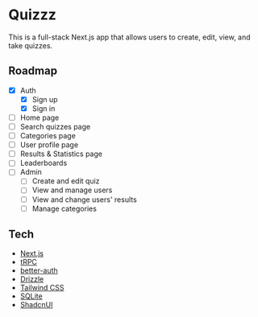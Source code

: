 # Quizzz

This is a full-stack Next.js app that allows users to create, edit, view, and take quizzes.

## Roadmap

- [x] Auth
  - [x] Sign up
  - [x] Sign in
- [ ] Home page
- [ ] Search quizzes page
- [ ] Categories page
- [ ] User profile page
- [ ] Results & Statistics page
- [ ] Leaderboards
- [ ] Admin
  - [ ] Create and edit quiz
  - [ ] View and manage users
  - [ ] View and change users' results
  - [ ] Manage categories

## Tech

- [Next.js](https://nextjs.org)
- [tRPC](https://trpc.io)
- [better-auth](https://www.better-auth.com/)
- [Drizzle](https://orm.drizzle.team)
- [Tailwind CSS](https://tailwindcss.com)
- [SQLite](https://www.sqlite.org/)
- [ShadcnUI](https://ui.shadcn.com/)
